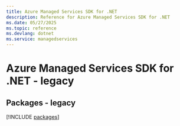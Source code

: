 ```yaml
---
title: Azure Managed Services SDK for .NET
description: Reference for Azure Managed Services SDK for .NET
ms.date: 05/27/2025
ms.topic: reference
ms.devlang: dotnet
ms.service: managedservices
---
```

# Azure Managed Services SDK for .NET - legacy
## Packages - legacy
[!INCLUDE [packages](managed-services-index.md)]